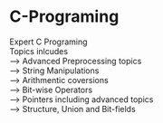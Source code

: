 # C-Programing
Expert C Programing  
Topics inlcudes  
--> Advanced Preprocessing topics  
--> String Manipulations  
--> Arithmentic coversions  
--> Bit-wise Operators  
--> Pointers including advanced topics  
--> Structure, Union and Bit-fields  
